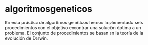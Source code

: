 # algoritmosgeneticos
En esta práctica de algoritmos genéticos hemos implementado seis procedimientos con el objetivo encontrar una solución óptima a un problema. El conjunto de procedimientos se basan en la teoría de la evolución de Darwin.
